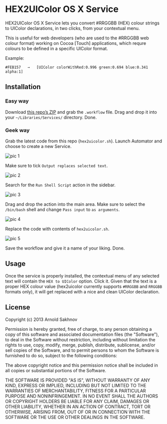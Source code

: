 HEX2UIColor OS X Service
===================

HEX2UIColor OS X Service lets you convert #RRGGBB (HEX) colour strings to UIColor declarations, in two clicks, from your contextual menu.

This is useful for web developers (who are used to the #RRGGBB web colour format) working on Cocoa [Touch] applications, which requre colours to be defined in a specific UIColor format.

Example:

```
#FEB157   →   [UIColor colorWithRed:0.996 green:0.694 blue:0.341 alpha:1]
```

## Installation

### Easy way

Download [this repo’s ZIP](https://github.com/egukin/hex2uicolor/archive/master.zip) and grab the `.workflow` file. Drag and drop it into your `~/Libraries/Services/` directory. Done.

### Geek way

Grab the latest code from this repo (`hex2uicolor.sh`). Launch Automator and choose to create a new Service.

![pic 1](http://f.cl.ly/items/0Y3Z0a13370n2t0Z2J0w/Screen%20Shot%202013-01-05%20at%206.35.08%20PM.png)

Make sure to tick `Output replaces selected text`.

![pic 2](http://f.cl.ly/items/2Z3Z0r2x1j3Z3L352s0a/Screen%20Shot%202013-01-05%20at%206.35.28%20PM.png)

Search for the `Run Shell Script` action in the sidebar.

![pic 3](http://f.cl.ly/items/0G1P112o1j0e0E3E0j3n/Screen%20Shot%202013-01-05%20at%206.41.26%20PM.png)

Drag and drop the action into the main area. Make sure to select the `/bin/bash` shell and change `Pass input` to `as arguments`.

![pic 4](http://f.cl.ly/items/3k3D0n0K1b0R3M0w0K2V/Screen%20Shot%202013-01-05%20at%206.41.39%20PM.png)

Replace the code with contents of `hex2uicolor.sh`.

![pic 5](http://f.cl.ly/items/0L2b2X212m3W1m1v2i1R/Screen%20Shot%202013-01-05%20at%206.42.04%20PM.png)

Save the workflow and give it a name of your liking. Done.

## Usage

Once the service is properly installed, the contextual menu of any selected text will contain the `HEX to UIColor` option. Click it. Given that the text is a proper HEX colour value (hex2uicolor currently supports `#RRGGBB` and `RRGGBB` formats only), it will get replaced with a nice and clean UIColor declaration.

## License

Copyright (c) 2013 Arnold Sakhnov

Permission is hereby granted, free of charge, to any person obtaining a copy of this software and associated documentation files (the "Software"), to deal in the Software without restriction, including without limitation the rights to use, copy, modify, merge, publish, distribute, sublicense, and/or sell copies of the Software, and to permit persons to whom the Software is furnished to do so, subject to the following conditions:

The above copyright notice and this permission notice shall be included in all copies or substantial portions of the Software.

THE SOFTWARE IS PROVIDED "AS IS", WITHOUT WARRANTY OF ANY KIND, EXPRESS OR IMPLIED, INCLUDING BUT NOT LIMITED TO THE WARRANTIES OF MERCHANTABILITY, FITNESS FOR A PARTICULAR PURPOSE AND NONINFRINGEMENT. IN NO EVENT SHALL THE AUTHORS OR COPYRIGHT HOLDERS BE LIABLE FOR ANY CLAIM, DAMAGES OR OTHER LIABILITY, WHETHER IN AN ACTION OF CONTRACT, TORT OR OTHERWISE, ARISING FROM, OUT OF OR IN CONNECTION WITH THE SOFTWARE OR THE USE OR OTHER DEALINGS IN THE SOFTWARE.
